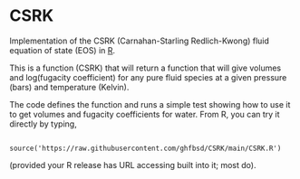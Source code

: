 # CSRK
Implementation of the CSRK (Carnahan-Starling Redlich-Kwong) fluid equation of state (EOS) in [R](https://www.r-project.org/about.html).

This is a function (CSRK) that will return a function that will give volumes
and log(fugacity coefficient) for any pure fluid species at a given pressure
(bars) and temperature (Kelvin).

The code defines the function and runs a simple test showing how to use it
to get volumes and fugacity coefficients for water.  From R, you can try it
directly by typing,
```

source('https://raw.githubusercontent.com/ghfbsd/CSRK/main/CSRK.R')

```
(provided your R release has URL accessing built into it; most do).
